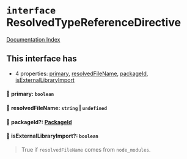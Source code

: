 # `interface` ResolvedTypeReferenceDirective

[Documentation Index](../README.md)

## This interface has

- 4 properties:
[primary](#-primary-boolean),
[resolvedFileName](#-resolvedfilename-string--undefined),
[packageId](#-packageid-packageid),
[isExternalLibraryImport](#-isexternallibraryimport-boolean)


#### 📄 primary: `boolean`



#### 📄 resolvedFileName: `string` | `undefined`



#### 📄 packageId?: [PackageId](../interface.PackageId/README.md)



#### 📄 isExternalLibraryImport?: `boolean`

> True if `resolvedFileName` comes from `node_modules`.



